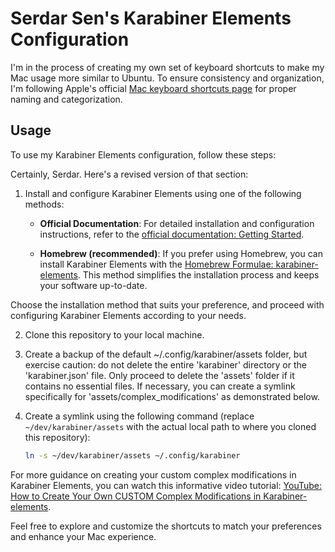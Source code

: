 # Serdar Sen's Karabiner Elements Configuration

I'm in the process of creating my own set of keyboard shortcuts to make my Mac usage more similar to Ubuntu. To ensure consistency and organization, I'm following Apple's official [Mac keyboard shortcuts page](https://support.apple.com/en-us/HT201236) for proper naming and categorization.

## Usage

To use my Karabiner Elements configuration, follow these steps:

Certainly, Serdar. Here's a revised version of that section:

1. Install and configure Karabiner Elements using one of the following methods:

   - **Official Documentation**: For detailed installation and configuration instructions, refer to the [official documentation: Getting Started](https://karabiner-elements.pqrs.org/docs/getting-started/).

   - **Homebrew (recommended)**: If you prefer using Homebrew, you can install Karabiner Elements with the [Homebrew Formulae: karabiner-elements](https://formulae.brew.sh/cask/karabiner-elements).
     This method simplifies the installation process and keeps your software up-to-date.

Choose the installation method that suits your preference, and proceed with configuring Karabiner Elements according to your needs.

2. Clone this repository to your local machine.

3. Create a backup of the default ~/.config/karabiner/assets folder, but exercise caution: do not delete the entire 'karabiner' directory or the 'karabiner.json' file. Only proceed to delete the 'assets' folder if it contains no essential files. If necessary, you can create a symlink specifically for 'assets/complex_modifications' as demonstrated below.

4. Create a symlink using the following command (replace `~/dev/karabiner/assets` with the actual local path to where you cloned this repository):
   ```sh
   ln -s ~/dev/karabiner/assets ~/.config/karabiner
   ```


For more guidance on creating your custom complex modifications in Karabiner Elements, you can watch this informative video tutorial: [YouTube: How to Create Your Own CUSTOM Complex Modifications in Karabiner-elements](https://www.youtube.com/watch?v=iiSIaMD4vqY).

Feel free to explore and customize the shortcuts to match your preferences and enhance your Mac experience.